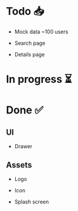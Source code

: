 # Todo 📥

* Mock data ~100 users

* Search page

* Details page



# In progress ⏳



# Done ✅


## UI

* Drawer

## Assets

* Logo

* Icon

* Splash screen
